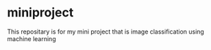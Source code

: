 # miniproject
This repositary is for my mini project that is image classification using machine learning
